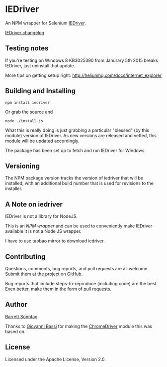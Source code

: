 IEDriver
=======

An NPM wrapper for Selenium [IEDriver](http://selenium-release.storage.googleapis.com).

[IEDriver changelog](https://raw.githubusercontent.com/SeleniumHQ/selenium/master/cpp/iedriverserver/CHANGELOG)

Testing notes
-----------------------
If you're testing on Windows 8 KB3025390 from Janurary 5th 2015 breaks IEDriver, just uninstall that update.

More tips on getting setup right: http://heliumhq.com/docs/internet_explorer


Building and Installing
-----------------------

```shell
npm install iedriver
```

Or grab the source and

```shell
node ./install.js
```

What this is really doing is just grabbing a particular "blessed" (by
this module) version of IEDriver. As new versions are released
and vetted, this module will be updated accordingly.

The package has been set up to fetch and run IEDriver for Windows.

Versioning
----------

The NPM package version tracks the version of iedriver that will be installed,
with an additional build number that is used for revisions to the installer.

A Note on iedriver
-------------------

IEDriver is not a library for NodeJS.

This is an _NPM wrapper_ and can be used to conveniently make IEDriver available
It is not a Node JS wrapper.

I have to use taobao mirror to download iedriver.

Contributing
------------

Questions, comments, bug reports, and pull requests are all welcome.  Submit them at
[the project on GitHub](https://github.com/barretts/node-iedriver/).

Bug reports that include steps-to-reproduce (including code) are the
best. Even better, make them in the form of pull requests.

Author
------
[Barrett Sonntag](https://github.com/barretts)


Thanks to [Giovanni Bassi](https://github.com/giggio) for making the [ChromeDriver](https://github.com/giggio/node-chromedriver/) module this was based on.

License
-------

Licensed under the Apache License, Version 2.0.
